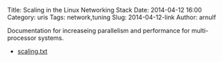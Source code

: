 Title: Scaling in the Linux Networking Stack
Date: 2014-04-12 16:00
Category: uris
Tags: network,tuning
Slug: 2014-04-12-link
Author: arnulf

Documentation for increaseing parallelism and performance for multi-processor systems. 

* [scaling.txt](https://github.com/torvalds/linux/blob/master/Documentation/networking/scaling.txt)
